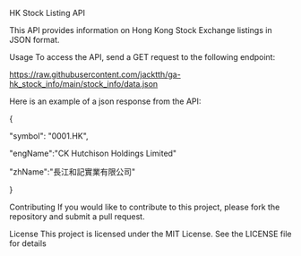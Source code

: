 HK Stock Listing API

This API provides information on Hong Kong Stock Exchange listings in JSON format.

Usage
To access the API, send a GET request to the following endpoint:

https://raw.githubusercontent.com/jacktth/ga-hk_stock_info/main/stock_info/data.json


Here is an example of a json response from the API:

{

  "symbol": "0001.HK",
 
  "engName":"CK Hutchison Holdings Limited"
  
  "zhName":"長江和記實業有限公司"
  
}

Contributing
If you would like to contribute to this project, please fork the repository and submit a pull request.

License
This project is licensed under the MIT License. See the LICENSE file for details
